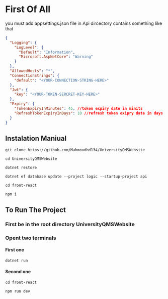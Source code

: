 # First Of All

you must add appsettings.json file in Api dircectory contains something like that

```json
{
  "Logging": {
    "LogLevel": {
      "Default": "Information",
      "Microsoft.AspNetCore": "Warning"
    }
  },
  "AllowedHosts": "*",
  "ConnectionStrings": {
    "default": "<YOUR-CONNECTION-STRING-HERE>"
  },
  "Jwt": {
    "key": "<YOUR-TOKEN-SERCRET-KEY-HERE>"
  },
  "Expiry": {
    "TokenExpiryInMinutes": 45, //token expiry date in minits
    "RefreshTokenExpiryInDays": 10 //refresh token exipry date in days
  }
}
```

## Instalation Maniual
`git clone https://github.com/Mahmoudhd134/UniversityQMSWebsite`

`cd UniversityQMSWebsite`

`dotnet restore`

`dotnet ef database update --project logic --startup-project api`

`cd front-react`

`npm i`


## To Run The Project 
### First be in the root directory UniversityQMSWebsite
### Opent two terminals
#### First one 
`dotnet run`
#### Second one
`cd front-react`

`npm run dev`
